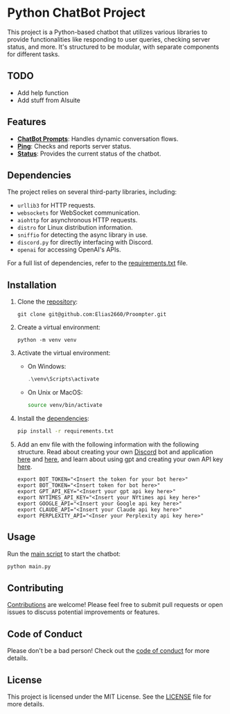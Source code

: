 # Python ChatBot Project

This project is a Python-based chatbot that utilizes various libraries to provide functionalities like responding to user queries, checking server status, and more. It's structured to be modular, with separate components for different tasks.

## TODO

- Add help function
- Add stuff from AIsuite

## Features

- **[ChatBot Prompts](cogs/ChatBotPrompts.py)**: Handles dynamic conversation flows.
- **[Ping](cogs/Ping.py)**: Checks and reports server status.
- **[Status](cogs/Status.py)**: Provides the current status of the chatbot.

## Dependencies

The project relies on several third-party libraries, including:

- `urllib3` for HTTP requests.
- `websockets` for WebSocket communication.
- `aiohttp` for asynchronous HTTP requests.
- `distro` for Linux distribution information.
- `sniffio` for detecting the async library in use.
- `discord.py` for directly interfacing with Discord.
- `openai` for accessing OpenAI's APIs.

For a full list of dependencies, refer to the [requirements.txt](requirements.txt) file.

## Installation

1. Clone the [repository](https://github.com/Elias2660/Proompter):

   ```shell
   git clone git@github.com:Elias2660/Proompter.git
   ```

2. Create a virtual environment:

   ```shell
   python -m venv venv
   ```

3. Activate the virtual environment:

   - On Windows:

     ```powershell
     .\venv\Scripts\activate
     ```

   - On Unix or MacOS:

     ```sh
     source venv/bin/activate
     ```

4. Install the [dependencies](requirements.txt):

   ```sh
   pip install -r requirements.txt
   ```

5. Add an env file with the following information with the following structure. Read about creating your own [Discord](https://discord.com/) bot and application [here](https://www.geeksforgeeks.org/discord-bot-in-python/) and [here](https://realpython.com/how-to-make-a-discord-bot-python/), and learn about using gpt and creating your own API key [here](https://platform.openai.com/docs/overview).

   ```env
   export BOT_TOKEN="<Insert the token for your bot here>"
   export BOT_TOKEN="<Insert token for bot here>"
   export GPT_API_KEY="<Insert your gpt api key here>"
   export NYTIMES_API_KEY="<Insert your NYtimes api key here>"
   export GOOGLE_API="<Insert your Google api key here>"
   export CLAUDE_API="<Insert your Claude api key here>"
   export PERPLEXITY_API="<Inser your Perplexity api key here>"
   ```

## Usage

Run the [main script](main.py) to start the chatbot:

```sh
python main.py
```

## Contributing

[Contributions](CONTRIBUTING.md) are welcome! Please feel free to submit pull requests or open issues to discuss potential improvements or features.

## Code of Conduct

Please don't be a bad person! Check out the [code of conduct](CODE_OF_CONDUCT.md) for more details.

## License

This project is licensed under the MIT License. See the [LICENSE](LICENSE) file for more details.

